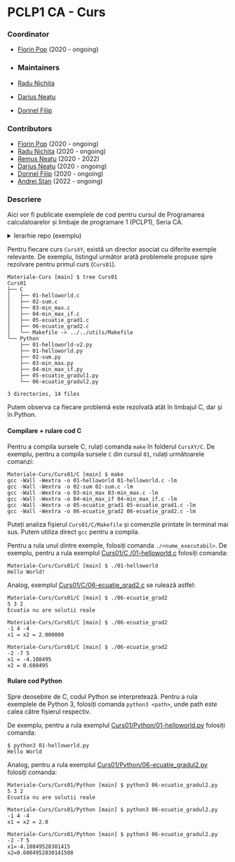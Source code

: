 # PCLP1 CA - Curs

### Coordinator
* [Florin Pop](https://github.com/florinpop1981) (2020 - ongoing)

* ### Maintainers
* [Radu Nichita](https://github.com/RaduNichita)
* [Darius Neațu](https://github.com/neatudarius)
* [Dorinel Filip](https://github.com/dorinelfilip)

### Contributors

* [Florin Pop](https://github.com/florinpop1981) (2020 - ongoing)
* [Radu Nichita](https://github.com/RaduNichita) (2020 - ongoing)
* [Remus Neațu](https://github.com/RemusNeatu) (2020 - 2022)
* [Darius Neațu](https://github.com/neatudarius) (2020 - ongoing)
* [Dorinel Filip](https://github.com/dorinelfilip) (2020 - ongoing)
* [Andrei Stan](https://github.com/Grizzlly) (2022 - ongoing)

### Descriere

Aici vor fi publicate exemplele de cod pentru cursul de Programarea calculatoarelor și limbaje de programare 1 (PCLP1), Seria CA.

<details>
<summary> Ierarhie repo (exemplu) </summary>

```shell
Materiale-Curs [main] $ ls -l
total 8
drwxr-xr-x  4 darius  staff   128 Sep 26 21:31 Curs01
drwxr-xr-x  4 darius  staff   128 Sep 26 21:31 Curs02
drwxr-xr-x  3 darius  staff    96 Sep 26 21:31 Curs03
drwxr-xr-x  3 darius  staff    96 Sep 26 21:31 Curs04
drwxr-xr-x  3 darius  staff    96 Sep 26 21:31 Curs05
drwxr-xr-x  3 darius  staff    96 Sep 26 21:31 Curs06
drwxr-xr-x  3 darius  staff    96 Sep 26 21:31 Curs07
drwxr-xr-x  3 darius  staff    96 Sep 26 21:31 Curs08
drwxr-xr-x  3 darius  staff    96 Sep 26 21:31 Curs09
drwxr-xr-x  3 darius  staff    96 Sep 26 21:31 Curs10
drwxr-xr-x  3 darius  staff    96 Sep 26 21:41 Curs11
drwxr-xr-x  3 darius  staff    96 Sep 26 21:41 Curs12
-rw-r--r--  1 darius  staff  1897 Oct  1 00:07 README.md
drwxr-xr-x  4 darius  staff   128 Sep 26 21:31 utils
```
</details>


Pentru fiecare curs `CursXY`, există un director asociat cu diferite exemple relevante. De exemplu, listingul următor arată problemele propuse spre rezolvare pentru primul curs (`Curs01`).


```shell
Materiale-Curs [main] $ tree Curs01
Curs01
├── C
│   ├── 01-helloworld.c
│   ├── 02-sum.c
│   ├── 03-min_max.c
│   ├── 04-min_max_if.c
│   ├── 05-ecuatie_grad1.c
│   ├── 06-ecuatie_grad2.c
│   └── Makefile -> ../../utils/Makefile
└── Python
    ├── 01-helloworld-v2.py
    ├── 01-helloworld.py
    ├── 02-sum.py
    ├── 03-min_max.py
    ├── 04-min_max_if.py
    ├── 05-ecuatie_gradul1.py
    └── 06-ecuatie_gradul2.py

3 directories, 14 files
```


Putem observa ca fiecare problemă este rezolvată atât în limbajul C, dar și în Python.

#### Compilare + rulare cod C

Pentru a compila sursele C, rulați comanda `make` în folderul `CursXY/C`.
De exemplu, pentru a compila sursele `C` din cursul `01`, rulați următoarele comanzi:

```shell
Materiale-Curs/Curs01/C [main] $ make
gcc -Wall -Wextra -o 01-helloworld 01-helloworld.c -lm
gcc -Wall -Wextra -o 02-sum 02-sum.c -lm
gcc -Wall -Wextra -o 03-min_max 03-min_max.c -lm
gcc -Wall -Wextra -o 04-min_max_if 04-min_max_if.c -lm
gcc -Wall -Wextra -o 05-ecuatie_grad1 05-ecuatie_grad1.c -lm
gcc -Wall -Wextra -o 06-ecuatie_grad2 06-ecuatie_grad2.c -lm
```

Puteți analiza fișierul `Curs01/C/Makefile` și comenzile printate în terminal mai sus. Putem utiliza direct `gcc` pentru a compila.

Pentru a rula unul dintre exemple, folosiți comanda `./<nume_executabil>`.
De exemplu, pentru a rula exemplul [Curs01/C
/01-helloworld.c](https://github.com/acs-pclp/private-Materiale-Curs/blob/master/Curs01/C/01-helloworld.c) folosiți comanda:

```shell
Materiale-Curs/Curs01/C [main] $ ./01-helloworld
Hello World!
```

Analog, exemplul [Curs01/C/06-ecuatie_grad2.c](https://github.com/acs-pclp/private-Materiale-Curs/blob/master/Curs01/C/06-ecuatie_grad2.c) se rulează astfel:

```shell
Materiale-Curs/Curs01/C [main] $ ./06-ecuatie_grad2
5 3 2
Ecuatia nu are solutii reale

Materiale-Curs/Curs01/C [main] $ ./06-ecuatie_grad2
-1 4 -4
x1 = x2 = 2.000000

Materiale-Curs/Curs01/C [main] $ ./06-ecuatie_grad2
-2 -7 5
x1 = -4.108495
x2 = 0.608495
```

#### Rulare cod Python

Spre deosebire de C, codul Python se interpretează. Pentru a rula exemplele de Python 3, folosiți comanda `python3 <path>`, unde path este calea către fișierul respectiv.

De exemplu, pentru a rula exemplul [Curs01/Python/01-helloworld.py](https://github.com/acs-pclp/private-Materiale-Curs/blob/master/Curs01/Python/01-helloworld.py) folosiți comanda:

```shell
$ python3 01-helloworld.py
Hello World
```

Analog, pentru a rula exemplul [Curs01/Python/06-ecuatie_gradul2.py
](https://github.com/acs-pclp/private-Materiale-Curs/blob/master/Curs01/Python/06-ecuatie_gradul2.py
) folosiți comanda:

```shell
Materiale-Curs/Curs01/Python [main] $ python3 06-ecuatie_gradul2.py
5 3 2
Ecuatia nu are solutii reale

Materiale-Curs/Curs01/Python [main] $ python3 06-ecuatie_gradul2.py
-1 4 -4
x1 = x2 = 2.0

Materiale-Curs/Curs01/Python [main] $ python3 06-ecuatie_gradul2.py
-2 -7 5
x1=-4.10849528301415
x2=0.6084952830141508
```

